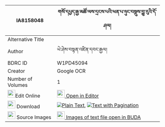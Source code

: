 |IA8158048|གསོ་དཔྱད་རྒྱ་མཚོ་ལས་དྲངས་པའི་ཕན་པ་ཉུང་བསྡུས་བྱུ་རུའི་དོ་ཤལ། 
| --- | --- 
|Alternative Title |
|Author| ཡེ་ཤེས་བསྟན་འཛིན་དབང་རྒྱལ།
|BDRC ID | W1PD45094
|Creator | Google OCR
|Number of Volumes| 1
|<img width="25" src="https://img.icons8.com/color/25/000000/edit-property.png">Edit Online| [<img width="25" src="https://avatars.githubusercontent.com/u/45091458?s=200&v=4"> Open in Editor](http://editor.openpecha.org/IA8158048)
|<img width="25" src="https://img.icons8.com/fluent/48/000000/download-2.png"/>  Download | [![](https://img.icons8.com/color/20/000000/txt.png)Plain Text](https://github.com/Openpecha/IA8158048/releases/download/v1/soche_gyatso_la_sa_drangpa_i_p_plain_IA8158048.zip), [![](https://img.icons8.com/color/20/000000/txt.png)Text with Pagination](https://github.com/Openpecha/IA8158048/releases/download/v1/soche_gyatso_la_sa_drangpa_i_p_pages_IA8158048.zip)
|<img width="25" src="https://img.icons8.com/plasticine/100/000000/pictures-folder.png"/>  Source Images | [<img width="25" src="https://library.bdrc.io/icons/BUDA-small.svg"> Images of text file open in BUDA](https://library.bdrc.io/show/bdr:W1PD45094)